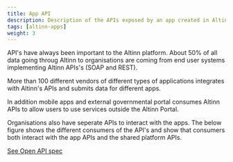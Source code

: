 ```yaml
---
title: App API
description: Description of the APIs exposed by an app created in Altinn Studio.
tags: [altinn-apps]
weight: 3
---
```



API's have always been important to the Altinn platform. About 50% of all data going throug Altinn to organisations are coming 
from end user systems implementing Altinn APIs's (SOAP and REST).

More than 100 different vendors of different types of applications integrates with Altinn's APIs and submits data for different apps. 

In addition mobile apps and external governmental portal consumes Altinn APIs to allow users to use services outside the Altinn Portal.

Organisations also have seperate APIs to interact with the apps. The below figure shows the different consumers of the API's and show that consumers both
interact with the app APIs and the shared platform APIs.

[See Open API spec](/en/api/apps/spec/)